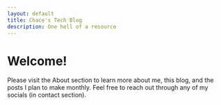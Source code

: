 ```yaml
---
layout: default
title: Chace's Tech Blog
description: One hell of a resource
---
```




# Welcome!

Please visit the About section to learn more about me, this blog, and the posts I plan to make monthly. Feel free to reach out through any of my socials (in contact section).


